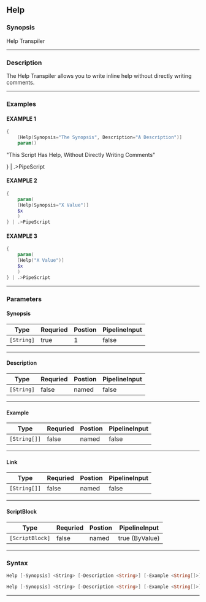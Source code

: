
Help
----
### Synopsis
Help Transpiler

---
### Description

The Help Transpiler allows you to write inline help without directly writing comments.

---
### Examples
#### EXAMPLE 1
```PowerShell
{
    [Help(Synopsis="The Synopsis", Description="A Description")]
    param()
```
"This Script Has Help, Without Directly Writing Comments"
    
} | .>PipeScript
#### EXAMPLE 2
```PowerShell
{
    param(
    [Help(Synopsis="X Value")]
    $x
    )
} | .>PipeScript
```

#### EXAMPLE 3
```PowerShell
{
    param(
    [Help("X Value")]
    $x
    )
} | .>PipeScript
```

---
### Parameters
#### **Synopsis**

|Type          |Requried|Postion|PipelineInput|
|--------------|--------|-------|-------------|
|```[String]```|true    |1      |false        |
---
#### **Description**

|Type          |Requried|Postion|PipelineInput|
|--------------|--------|-------|-------------|
|```[String]```|false   |named  |false        |
---
#### **Example**

|Type            |Requried|Postion|PipelineInput|
|----------------|--------|-------|-------------|
|```[String[]]```|false   |named  |false        |
---
#### **Link**

|Type            |Requried|Postion|PipelineInput|
|----------------|--------|-------|-------------|
|```[String[]]```|false   |named  |false        |
---
#### **ScriptBlock**

|Type               |Requried|Postion|PipelineInput |
|-------------------|--------|-------|--------------|
|```[ScriptBlock]```|false   |named  |true (ByValue)|
---
### Syntax
```PowerShell
Help [-Synopsis] <String> [-Description <String>] [-Example <String[]>] [-Link <String[]>] [<CommonParameters>]
```
```PowerShell
Help [-Synopsis] <String> [-Description <String>] [-Example <String[]>] [-Link <String[]>] [-ScriptBlock <ScriptBlock>] [<CommonParameters>]
```
---



